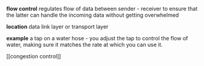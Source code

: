 **flow control** regulates flow of data between sender - receiver to ensure that the latter can handle the incoming data without getting overwhelmed

**location** data link layer or transport layer

**example** a tap on a water hose - you adjust the tap to control the flow of water, making sure it matches the rate at which you can use it.

[[congestion control]]